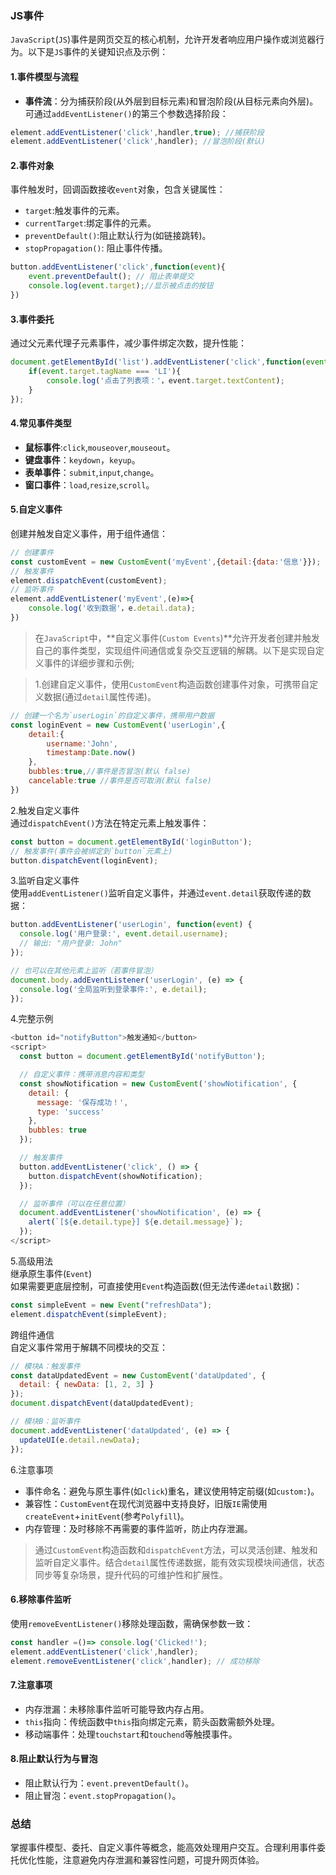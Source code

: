 ### **JS事件**  
`JavaScript`(`JS`)事件是网页交互的核心机制，允许开发者响应用户操作或浏览器行为。以下是`JS`事件的关键知识点及示例：   
#### 1.事件模型与流程   
+ **事件流**：分为捕获阶段(从外层到目标元素)和冒泡阶段(从目标元素向外层)。可通过`addEventListener()`的第三个参数选择阶段：   
```javascript
element.addEventListener('click',handler,true); //捕获阶段   
element.addEventListener('click',handler); //冒泡阶段(默认)     
```  
#### 2.事件对象   
事件触发时，回调函数接收`event`对象，包含关键属性：  
+ `target`:触发事件的元素。  
+ `currentTarget`:绑定事件的元素。   
+ `preventDefault()`:阻止默认行为(如链接跳转)。  
+ `stopPropagation()`: 阻止事件传播。   

```javascript
button.addEventListener('click',function(event){
    event.preventDefault(); // 阻止表单提交  
    console.log(event.target);//显示被点击的按钮
})
```  
#### 3.事件委托  
通过父元素代理子元素事件，减少事件绑定次数，提升性能：   
```javascript
document.getElementById('list').addEventListener('click',function(event){
    if(event.target.tagName === 'LI'){
        console.log('点击了列表项：'，event.target.textContent);
    }
});
```  
#### 4.常见事件类型   
+ **鼠标事件**:`click`,`mouseover`,`mouseout`。   
+ **键盘事件**：`keydown`，`keyup`。   
+ **表单事件**：`submit`,`input`,`change`。  
+ **窗口事件**：`load`,`resize`,`scroll`。   

#### 5.自定义事件   
创建并触发自定义事件，用于组件通信：   
```javascript
// 创建事件   
const customEvent = new CustomEvent('myEvent',{detail:{data:'信息'}});  
// 触发事件
element.dispatchEvent(customEvent);  
// 监听事件  
element.addEventListener('myEvent',(e)=>{
    console.log('收到数据'，e.detail.data);
})
```   
> 在`JavaScript`中，**自定义事件(`Custom Events`)**允许开发者创建并触发自己的事件类型，实现组件间通信或复杂交互逻辑的解耦。以下是实现自定义事件的详细步骤和示例;    

> 1.创建自定义事件，使用`CustomEvent`构造函数创建事件对象，可携带自定义数据(通过`detail`属性传递)。  

```javascript
// 创建一个名为`userLogin`的自定义事件，携带用户数据   
const loginEvent = new CustomEvent('userLogin',{
    detail:{
        username:'John',
        timestamp:Date.now()
    },
    bubbles:true,//事件是否冒泡(默认 false)
    cancelable:true //事件是否可取消(默认 false)
})
```  
2.触发自定义事件   
通过`dispatchEvent()`方法在特定元素上触发事件：   
```javascript
const button = document.getElementById('loginButton');   
// 触发事件(事件会被绑定到`button`元素上)  
button.dispatchEvent(loginEvent);
```  
3.监听自定义事件  
使用`addEventListener()`监听自定义事件，并通过`event.detail`获取传递的数据：   
```javascript
button.addEventListener('userLogin', function(event) {
  console.log('用户登录:', event.detail.username);
  // 输出: "用户登录: John"
});

// 也可以在其他元素上监听（若事件冒泡）
document.body.addEventListener('userLogin', (e) => {
  console.log('全局监听到登录事件:', e.detail);
});
```  
4.完整示例   
```javascript
<button id="notifyButton">触发通知</button>
<script>
  const button = document.getElementById('notifyButton');

  // 自定义事件：携带消息内容和类型
  const showNotification = new CustomEvent('showNotification', {
    detail: {
      message: '保存成功！',
      type: 'success'
    },
    bubbles: true
  });

  // 触发事件
  button.addEventListener('click', () => {
    button.dispatchEvent(showNotification);
  });

  // 监听事件（可以在任意位置）
  document.addEventListener('showNotification', (e) => {
    alert(`[${e.detail.type}] ${e.detail.message}`);
  });
</script>
```  
5.高级用法   
继承原生事件(`Event`)  
如果需要更底层控制，可直接使用`Event`构造函数(但无法传递`detail`数据)：  
```javascript
const simpleEvent = new Event("refreshData");  
element.dispatchEvent(simpleEvent);
```  
跨组件通信  
自定义事件常用于解耦不同模块的交互：  
```javascript
// 模块A：触发事件
const dataUpdatedEvent = new CustomEvent('dataUpdated', {
  detail: { newData: [1, 2, 3] }
});
document.dispatchEvent(dataUpdatedEvent);

// 模块B：监听事件
document.addEventListener('dataUpdated', (e) => {
  updateUI(e.detail.newData);
});
```  
6.注意事项   
+ 事件命名：避免与原生事件(如`click`)重名，建议使用特定前缀(如`custom:`)。   
+ 兼容性：`CustomEvent`在现代浏览器中支持良好，旧版`IE`需使用`createEvent`+`initEvent`(参考`Polyfill`)。   
+ 内存管理：及时移除不再需要的事件监听，防止内存泄漏。   

> 通过`CustomEvent`构造函数和`dispatchEvent`方法，可以灵活创建、触发和监听自定义事件。结合`detail`属性传递数据，能有效实现模块间通信，状态同步等复杂场景，提升代码的可维护性和扩展性。   




#### 6.移除事件监听   
使用`removeEventListener()`移除处理函数，需确保参数一致：   
```javascript
const handler =()=> console.log('Clicked!');  
element.addEventListener('click',handler);  
element.removeEventListener('click',handler); // 成功移除
```  
#### 7.注意事项  
+ 内存泄漏：未移除事件监听可能导致内存占用。   
+ `this`指向：传统函数中`this`指向绑定元素，箭头函数需额外处理。  
+ 移动端事件：处理`touchstart`和`touchend`等触摸事件。  
#### 8.阻止默认行为与冒泡  
+ 阻止默认行为：`event.preventDefault()`。   
+ 阻止冒泡：`event.stopPropagation()`。   

### 总结  
掌握事件模型、委托、自定义事件等概念，能高效处理用户交互。合理利用事件委托优化性能，注意避免内存泄漏和兼容性问题，可提升网页体验。  




